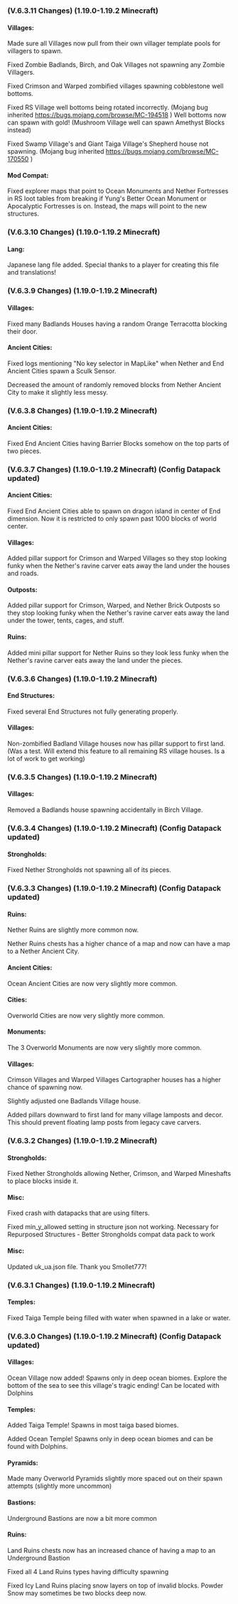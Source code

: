 ### **(V.6.3.11 Changes) (1.19.0-1.19.2 Minecraft)**

#### Villages:
Made sure all Villages now pull from their own villager template pools for villagers to spawn.

Fixed Zombie Badlands, Birch, and Oak Villages not spawning any Zombie Villagers.

Fixed Crimson and Warped zombified villages spawning cobblestone well bottoms.

Fixed RS Village well bottoms being rotated incorrectly. (Mojang bug inherited https://bugs.mojang.com/browse/MC-194518 )
 Well bottoms now can spawn with gold! (Mushroom Village well can spawn Amethyst Blocks instead)

Fixed Swamp Village's and Giant Taiga Village's Shepherd house not spawning. (Mojang bug inherited https://bugs.mojang.com/browse/MC-170550 )

#### Mod Compat:
Fixed explorer maps that point to Ocean Monuments and Nether Fortresses in RS loot tables from breaking if 
 Yung's Better Ocean Monument or Apocalyptic Fortresses is on. Instead, the maps will point to the new structures.



### **(V.6.3.10 Changes) (1.19.0-1.19.2 Minecraft)**

#### Lang:
Japanese lang file added. Special thanks to a player for creating this file and translations!


### **(V.6.3.9 Changes) (1.19.0-1.19.2 Minecraft)**

#### Villages:
Fixed many Badlands Houses having a random Orange Terracotta blocking their door.

#### Ancient Cities:
Fixed logs mentioning "No key selector in MapLike" when Nether and End Ancient Cities spawn a Sculk Sensor.

Decreased the amount of randomly removed blocks from Nether Ancient City to make it slightly less messy.


### **(V.6.3.8 Changes) (1.19.0-1.19.2 Minecraft)**

#### Ancient Cities:
Fixed End Ancient Cities having Barrier Blocks somehow on the top parts of two pieces.


### **(V.6.3.7 Changes) (1.19.0-1.19.2 Minecraft) (Config Datapack updated)**

#### Ancient Cities:
Fixed End Ancient Cities able to spawn on dragon island in center of End dimension.
 Now it is restricted to only spawn past 1000 blocks of world center.

#### Villages:
Added pillar support for Crimson and Warped Villages so they stop looking funky when
 the Nether's ravine carver eats away the land under the houses and roads.

#### Outposts:
Added pillar support for Crimson, Warped, and Nether Brick Outposts so they stop looking funky when
 the Nether's ravine carver eats away the land under the tower, tents, cages, and stuff.

#### Ruins:
Added mini pillar support for Nether Ruins so they look less funky when 
 the Nether's ravine carver eats away the land under the pieces.


### **(V.6.3.6 Changes) (1.19.0-1.19.2 Minecraft)**

#### End Structures:
Fixed several End Structures not fully generating properly.

#### Villages:
Non-zombified Badland Village houses now has pillar support to first land.
 (Was a test. Will extend this feature to all remaining RS village houses. Is a lot of work to get working)


### **(V.6.3.5 Changes) (1.19.0-1.19.2 Minecraft)**

#### Villages:
Removed a Badlands house spawning accidentally in Birch Village.


### **(V.6.3.4 Changes) (1.19.0-1.19.2 Minecraft) (Config Datapack updated)**

#### Strongholds:
Fixed Nether Strongholds not spawning all of its pieces.


### **(V.6.3.3 Changes) (1.19.0-1.19.2 Minecraft) (Config Datapack updated)**

#### Ruins:
Nether Ruins are slightly more common now.

Nether Ruins chests has a higher chance of a map and now can have a map to a Nether Ancient City.

#### Ancient Cities:
Ocean Ancient Cities are now very slightly more common.

#### Cities:
Overworld Cities are now very slightly more common.

#### Monuments:
The 3 Overworld Monuments are now very slightly more common.

#### Villages:
Crimson Villages and Warped Villages Cartographer houses has a higher chance of spawning now.

Slightly adjusted one Badlands Village house.

Added pillars downward to first land for many village lamposts and decor. This should prevent floating lamp posts from legacy cave carvers.


### **(V.6.3.2 Changes) (1.19.0-1.19.2 Minecraft)**

#### Strongholds:
Fixed Nether Strongholds allowing Nether, Crimson, and Warped Mineshafts to place blocks inside it.

#### Misc:
Fixed crash with datapacks that are using filters.

Fixed min_y_allowed setting in structure json not working. Necessary for Repurposed Structures - Better Strongholds compat data pack to work

#### Misc:
Updated uk_ua.json file. Thank you Smollet777!


### **(V.6.3.1 Changes) (1.19.0-1.19.2 Minecraft)**

#### Temples:
Fixed Taiga Temple being filled with water when spawned in a lake or water.


### **(V.6.3.0 Changes) (1.19.0-1.19.2 Minecraft) (Config Datapack updated)**

#### Villages:
Ocean Village now added! Spawns only in deep ocean biomes. Explore the bottom of the sea to see this village's tragic ending!
 Can be located with Dolphins

#### Temples:
Added Taiga Temple! Spawns in most taiga based biomes.

Added Ocean Temple! Spawns only in deep ocean biomes and can be found with Dolphins.

#### Pyramids:
Made many Overworld Pyramids slightly more spaced out on their spawn attempts (slightly more uncommon)

#### Bastions:
Underground Bastions are now a bit more common

#### Ruins:
Land Ruins chests now has an increased chance of having a map to an Underground Bastion

Fixed all 4 Land Ruins types having difficulty spawning

Fixed Icy Land Ruins placing snow layers on top of invalid blocks. Powder Snow may sometimes be two blocks deep now.